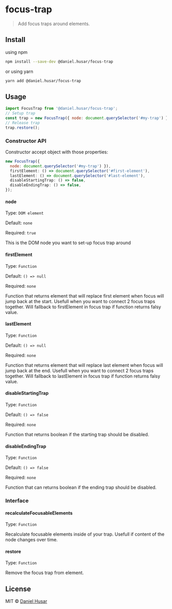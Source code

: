 # focus-trap

 > Add focus traps around elements.

## Install

using npm
```sh
npm install --save-dev @daniel.husar/focus-trap
```

or using yarn
```sh
yarn add @daniel.husar/focus-trap
```

## Usage

```javascript
import FocusTrap from '@daniel.husar/focus-trap';
// Setup trap
const trap = new FocusTrap({ node: document.querySelector('#my-trap') });
// Release trap
trap.restore();
```

### Constructor API
Constructor accept object with those properties:

```javascript
new FocusTrap({
  node: document.querySelector('#my-trap') }),
  firstElement: () => document.querySelector('#first-element'),
  lastElement: () => document.querySelector('#last-element'),
  disableStartingTrap: () => false,
  disableEndingTrap: () => false,
});
```

#### node

Type: `DOM element`

Default: `none`

Required: `true`

This is the DOM node you want to set-up focus trap around

#### firstElement

Type: `Function`

Default: `() => null`

Required: `none`

Function that returns element that will replace first element when focus will jump back at the start. Usefull when you want to connect 2 focus traps together. Will fallback to firstElement in focus trap if function returns falsy value.

#### lastElement

Type: `Function`

Default: `() => null`

Required: `none`

Function that returns element that will replace last element when focus will jump back at the end. Usefull when you want to connect 2 focus traps together. Will fallback to lastElement in focus trap if function returns falsy value.

#### disableStartingTrap

Type: `Function`

Default: `() => false`

Required: `none`

Function that returns boolean if the starting trap should be disabled.

#### disableEndingTrap

Type: `Function`

Default: `() => false`

Required: `none`

Function that can returns boolean if the ending trap should be disabled.

### Interface

#### recalculateFocusableElements

Type: `Function`

Recalculate focusable elements inside of your trap. Usefull if content of the node changes over time.

#### restore

Type: `Function`

Remove the focus trap from element.

## License

MIT © [Daniel Husar](https://github.com/danielhusar)

